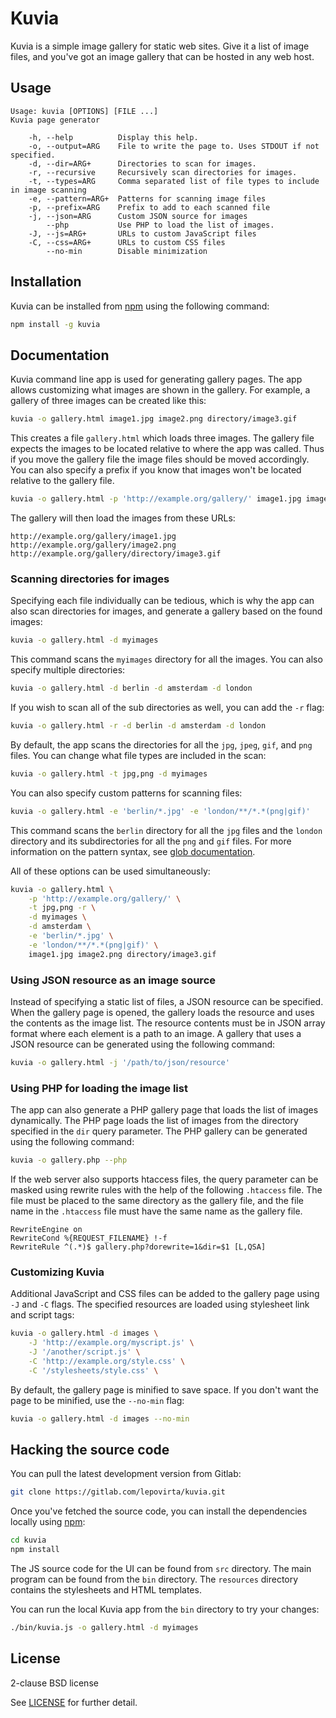 # Kuvia

Kuvia is a simple image gallery for static web sites.
Give it a list of image files, and you've got an image gallery that can be hosted in any web host.

## Usage

```
Usage: kuvia [OPTIONS] [FILE ...]
Kuvia page generator

    -h, --help          Display this help.
    -o, --output=ARG    File to write the page to. Uses STDOUT if not specified.
    -d, --dir=ARG+      Directories to scan for images.
    -r, --recursive     Recursively scan directories for images.
    -t, --types=ARG     Comma separated list of file types to include in image scanning
    -e, --pattern=ARG+  Patterns for scanning image files
    -p, --prefix=ARG    Prefix to add to each scanned file
    -j, --json=ARG      Custom JSON source for images
        --php           Use PHP to load the list of images.
    -J, --js=ARG+       URLs to custom JavaScript files
    -C, --css=ARG+      URLs to custom CSS files
        --no-min        Disable minimization
```

## Installation

Kuvia can be installed from [npm](https://www.npmjs.com/) using the following command:

```bash
npm install -g kuvia
```

## Documentation

Kuvia command line app is used for generating gallery pages.
The app allows customizing what images are shown in the gallery.
For example, a gallery of three images can be created like this:

```bash
kuvia -o gallery.html image1.jpg image2.png directory/image3.gif
```

This creates a file `gallery.html` which loads three images.
The gallery file expects the images to be located relative to where the app was called.
Thus if you move the gallery file the image files should be moved accordingly.
You can also specify a prefix if you know that images won't be located relative to the gallery file.

```bash
kuvia -o gallery.html -p 'http://example.org/gallery/' image1.jpg image2.png directory/image3.gif
```

The gallery will then load the images from these URLs:

```
http://example.org/gallery/image1.jpg
http://example.org/gallery/image2.png
http://example.org/gallery/directory/image3.gif
```

### Scanning directories for images

Specifying each file individually can be tedious, which is why the app can also scan directories for images, and generate a gallery based on the found images:

```bash
kuvia -o gallery.html -d myimages
```

This command scans the `myimages` directory for all the images.
You can also specify multiple directories:

```bash
kuvia -o gallery.html -d berlin -d amsterdam -d london
```

If you wish to scan all of the sub directories as well, you can add the `-r` flag:

```bash
kuvia -o gallery.html -r -d berlin -d amsterdam -d london
```

By default, the app scans the directories for all the `jpg`, `jpeg`, `gif`, and `png` files.
You can change what file types are included in the scan:

```bash
kuvia -o gallery.html -t jpg,png -d myimages
```

You can also specify custom patterns for scanning files:

```bash
kuvia -o gallery.html -e 'berlin/*.jpg' -e 'london/**/*.*(png|gif)'
```

This command scans the `berlin` directory for all the `jpg` files and the `london` directory and its subdirectories for all the `png` and `gif` files.
For more information on the pattern syntax, see [glob documentation](https://github.com/isaacs/node-glob#glob-primer).

All of these options can be used simultaneously:

```bash
kuvia -o gallery.html \
    -p 'http://example.org/gallery/' \
    -t jpg,png -r \
    -d myimages \
    -d amsterdam \
    -e 'berlin/*.jpg' \
    -e 'london/**/*.*(png|gif)' \
    image1.jpg image2.png directory/image3.gif
```

### Using JSON resource as an image source

Instead of specifying a static list of files, a JSON resource can be specified.
When the gallery page is opened, the gallery loads the resource and uses the contents as the image list. 
The resource contents must be in JSON array format where each element is a path to an image.
A gallery that uses a JSON resource can be generated using the following command:

```bash
kuvia -o gallery.html -j '/path/to/json/resource'
```

### Using PHP for loading the image list

The app can also generate a PHP gallery page that loads the list of images dynamically.
The PHP page loads the list of images from the directory specified in the `dir` query parameter.
The PHP gallery can be generated using the following command:

```bash
kuvia -o gallery.php --php
```

If the web server also supports htaccess files, the query parameter can be masked using rewrite rules with the help of the following `.htaccess` file.
The file must be placed to the same directory as the gallery file, and the file name in the `.htaccess` file must have the same name as the gallery file.

```
RewriteEngine on
RewriteCond %{REQUEST_FILENAME} !-f
RewriteRule ^(.*)$ gallery.php?dorewrite=1&dir=$1 [L,QSA]
```

### Customizing Kuvia

Additional JavaScript and CSS files can be added to the gallery page using `-J` and `-C` flags.
The specified resources are loaded using stylesheet link and script tags:

```bash
kuvia -o gallery.html -d images \
    -J 'http://example.org/myscript.js' \
    -J '/another/script.js' \
    -C 'http://example.org/style.css' \
    -C '/stylesheets/style.css' \
```

By default, the gallery page is minified to save space.
If you don't want the page to be minified, use the `--no-min` flag:

```bash
kuvia -o gallery.html -d images --no-min
```

## Hacking the source code

You can pull the latest development version from Gitlab:

```bash
git clone https://gitlab.com/lepovirta/kuvia.git
```

Once you've fetched the source code, you can install the dependencies locally using [npm](https://www.npmjs.com/):

```bash
cd kuvia
npm install
```

The JS source code for the UI can be found from `src` directory.
The main program can be found from the `bin` directory.
The `resources` directory contains the stylesheets and HTML templates.

You can run the local Kuvia app from the `bin` directory to try your changes:

```bash
./bin/kuvia.js -o gallery.html -d myimages
```

## License

2-clause BSD license

See [LICENSE](LICENSE) for further detail.
